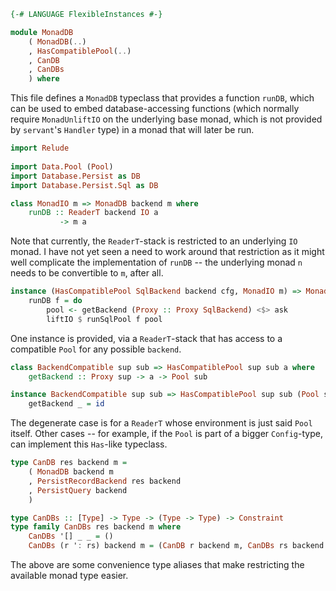 ~~~haskell
{-# LANGUAGE FlexibleInstances #-}

module MonadDB
    ( MonadDB(..)
    , HasCompatiblePool(..)
    , CanDB
    , CanDBs
    ) where
~~~

This file defines a `MonadDB` typeclass that provides a function `runDB`, which can be used
to embed database-accessing functions (which normally require `MonadUnliftIO` on the underlying
base monad, which is not provided by `servant`'s `Handler` type) in a monad that will later be run.

~~~haskell
import Relude
 
import Data.Pool (Pool)
import Database.Persist as DB
import Database.Persist.Sql as DB

class MonadIO m => MonadDB backend m where
    runDB :: ReaderT backend IO a
           -> m a
~~~

Note that currently, the `ReaderT`-stack is restricted to an underlying `IO` monad.
I have not yet seen a need to work around that restriction as it might well complicate
the implementation of `runDB` -- the underlying monad `n` needs to be convertible to `m`,
after all.

~~~haskell
instance (HasCompatiblePool SqlBackend backend cfg, MonadIO m) => MonadDB backend (ReaderT cfg m) where
    runDB f = do
        pool <- getBackend (Proxy :: Proxy SqlBackend) <$> ask
        liftIO $ runSqlPool f pool
~~~

One instance is provided, via a `ReaderT`-stack that has access to a compatible `Pool` for
any possible `backend`.

~~~haskell
class BackendCompatible sup sub => HasCompatiblePool sup sub a where
    getBackend :: Proxy sup -> a -> Pool sub

instance BackendCompatible sup sub => HasCompatiblePool sup sub (Pool sub) where
    getBackend _ = id
~~~

The degenerate case is for a `ReaderT` whose environment is just said `Pool` itself.
Other cases -- for example, if the `Pool` is part of a bigger `Config`-type, can
implement this `Has`-like typeclass.

~~~haskell
type CanDB res backend m = 
    ( MonadDB backend m
    , PersistRecordBackend res backend
    , PersistQuery backend
    )

type CanDBs :: [Type] -> Type -> (Type -> Type) -> Constraint
type family CanDBs res backend m where
    CanDBs '[] _ _ = ()
    CanDBs (r ': rs) backend m = (CanDB r backend m, CanDBs rs backend m)
~~~

The above are some convenience type aliases that make restricting the available monad type easier.
